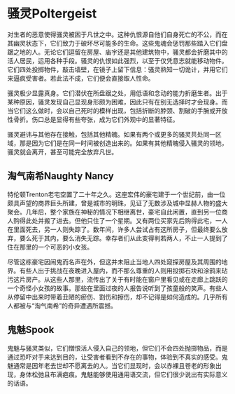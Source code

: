 # 骚灵Poltergeist

对生者的恶意使得骚灵被困于凡世之中。这种仇恨源自他们自身死亡的不公，而在其幽灵状态下，它们致力于破坏尽可能多的生命。这些鬼魂会惩罚那些踏入它们盘踞之地的人。无论它们逗留在房屋、庙宇还是其他建筑物中，骚灵都会折磨其中的活人居民，运用各种手段。骚灵的仇恨如此强烈，以至于仅凭意志就能移动物件。它们四处投掷物件，敲击墙壁，在镜子上留下信息：骚灵熟知一切诡计，并用它们来逼疯受害者。若此法不成，它们便会直接取人性命。

骚灵极少显露真身。它们潜伏在所盘踞之处，用低语和念动的能力折磨生者。出于某种原因，骚灵发现自己显现身形颇为困难，因此只有在别无选择时才会现身。而当它们这么做时，会以自己死时的模样出现，包括折断的脖颈、割破的手腕或开放性骨折。伤口总是显得有些夸张，成为它们外观中的显著特征。

骚灵避讳与其他存在接触，包括其他精魄。如果有两个或更多的骚灵共处同一区域，那是因为它们是在同一时间被创造出来的。如果有其他精魄侵入骚灵的领地，骚灵就会离开，甚至可能完全放弃凡世。

## 淘气南希Naughty Nancy

特伦顿Trenton老宅空置了二十年之久。这座宏伟的豪宅建于一个世纪前，由一位颇具声望的商界巨头所建，曾是城市的明珠，见证了无数涉及城中显赫人物的盛大聚会。几年后，整个家族在神秘的情况下相继离世，豪宅自此闲置，直到另一位商人购得此处并搬了进去。但他只住了一个星期。又有两位买家先后购得此宅，一人在里面死去，另一人则失踪了。数年间，许多人尝试占有这所房子，但最终要么放弃，要么死于其内，要么消失无踪。幸存者们从此变得判若两人，不止一人提到了住在那里的一个可恶的小女孩。

尽管这栋豪宅因闹鬼而名声在外，但这并未阻止当地人四处窥探房屋及其周围的地界。有些人出于挑战在夜晚进入屋内，而不那么尊重的人则用投掷石块和涂鸦来玷污这片房产。从这些人那里，流传出了关于有时能在窗户里看见或在走廊上跳跃的一个奇怪小女孩的故事。那些在里面过夜的人报告说听到了孩童般的笑声。有些人从停留中出来时带着丑陋的瘀伤、割伤和擦伤，却不记得是如何造成的。几乎所有人都被与“淘气南希”的奇异遭遇所震撼。

## 鬼魅Spook

鬼魅与骚灵类似，它们憎恨活人侵入自己的领地，但它们不会四处抛掷物品，而是通过恐吓对手来达到目的，让受害者看到不存在的事物，体验到不真实的感受。鬼魅通常是因年老去世却不愿离去的人。当它们显现时，会以赤裸且苍老的形象出现，身体松弛且布满疤痕。鬼魅能够使用通用语交流，但它们很少说出有实际意义的话语。
